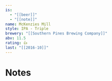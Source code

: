 ```yaml
---
is:
  - "[[beer]]"
  - "[[note]]"
name: McKenzies Mill
style: IPA - Triple
brewery: "[[Southern Pines Brewing Company]]"
abv: 11.5
rating: 👍
last: "[[2016-10]]"
---
```

# Notes

